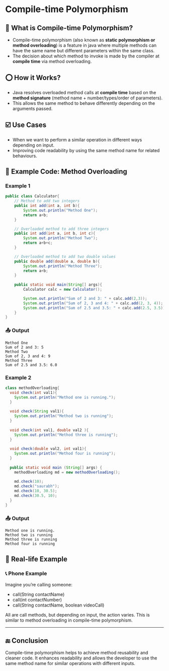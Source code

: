 # Compile-time Polymorphism 

## 📌 What is Compile-time Polymorphism?

- Compile-time polymorphism (also known as **static polymorphism or method overloading**) is a feature in java where multiple methods can have the same name but different parameters within the same class.
- The decision about which method to invoke is made by the compiler at **compile time** via method overloading.

## ⭕ How it Works?

- Java resolves overloaded method calls at **compile time** based on the **method signature** (method name  + number/types/order of parameters).
- This allows the same method to behave differently depending on the arguments passed. 

## ☑️ Use Cases
- When we want to perform a similar operation in different ways depending on input. 
- Improving code readability by using the same method name for related behaviours. 

## 🧪 Example Code: Method Overloading 

### Example 1 
```java
public class Calculator{
    // Method to add two integers
    public int add(int a, int b){
        System.out.println("Method One");
        return a+b;
    }

    // Overloaded method to add three integers 
    public int add(int a, int b, int c){
        System.out.println("Method Two");
        return a+b+c;
    }

    // Overloaded method to add two double values
    public double add(double a, double b){
        System.out.println("Method Three");
        return a+b;
    }
    
    public static void main(String[] args){
        Calculator calc = new Calculator();

        System.out.println("Sum of 2 and 3: " + calc.add(2,3));
        System.out.println("Sum of 2, 3 and 4: " + calc.add(2, 3, 4));
        System.out.println("Sum of 2.5 and 3.5: " + calc.add(2.5, 3.5));
    }
}
```

### 📤 Output 

```
Method One
Sum of 2 and 3: 5
Method Two
Sum of 2, 3 and 4: 9
Method Three
Sum of 2.5 and 3.5: 6.0
```

### Example 2 

```java
class methodOverloading{
  void check(int val1){
    System.out.println("Method one is running.");
  }
  
  void check(String val1){
    System.out.println("Method two is running");
  }
  
  void check(int val1, double val2 ){
    System.out.println("Method three is running");
  }
  
  void check(double val2, int val1){
    System.out.println("Method four is running");
  }
  
  public static void main (String[] args) {
    methodOverloading md = new methodOverloading();
    
    md.check(10);
    md.check("saurabh");
    md.check(10, 30.5);
    md.check(30.5, 10);
  }
}
```

### 📤 Output
```
Method one is running.
Method two is running
Method three is running
Method four is running
```

## 🏡 Real-life Example 

### 📞 Phone Example
Imagine you’re calling someone:

- call(String contactName)
- call(int contactNumber)
- call(String contactName, boolean videoCall)

All are call methods, but depending on input, the action varies. This is similar to method overloading in compile-time polymorphism.

--- 

## 🔚 Conclusion
Compile-time polymorphism helps to achieve method reusability and cleaner code. It enhances readability and allows the developer to use the same method name for similar operations with different inputs.